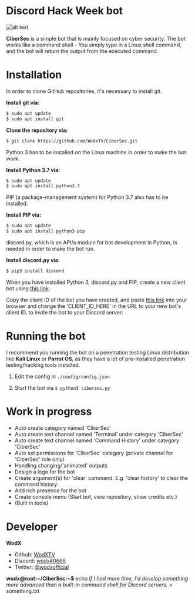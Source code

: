 # Discord Hack Week bot
![alt text](https://cdn-images-1.medium.com/max/2600/1*lh6NS8hx0pu5mlZeSqnu5w.jpeg)

**CiberSec** is a simple bot that is mainly focused on cyber security. The bot works like a command shell - You simply type in a Linux shell command, and the bot will return the output from the executed command.

# Installation
In order to clone GitHub repositories, it's necessary to install git.

**Install git via:**
```bash
$ sudo apt update
$ sudo apt install git
```

**Clone the repository via:**
```bash
$ git clone https://github.com/WodxTV/CiberSec.git
```

Python 3 has to be installed on the Linux machine in order to make the bot work.

**Install Python 3.7 via:**
```bash
$ sudo apt update
$ sudo apt install python3.7
```
PIP (a package-management system) for Python 3.7 also has to be installed.

**Install PIP via:**
```bash
$ sudo apt update
$ sudo apt install python3-pip
```
discord.py, which is an API/a module for bot development in Python, is needed in order to make the bot run.

**Install discord.py via:**
```bash
$ pip3 install discord
```

When you have installed Python 3, discord.py and PIP, create a new client bot using [this link](https://discordapp.com/developers/applications/).

Copy the client ID of the bot you have created, and paste [this link](https://discordapp.com/oauth2/authorize?client_id=CLIENT_ID_HERE&scope=bot&permissions=8) into your browser and change the 'CLIENT_ID_HERE' in the URL to your new bot's client ID, to invite the bot to your Discord server:


# Running the bot
I recommend you running the bot on a penetration testing Linux distribution like **Kali Linux** or **Parrot OS**, as they have a lot of pre-installed penetration testing/hacking tools installed.

1. Edit the config in ``./config/config.json``

2. Start the bot via ``$ python3 cibersec.py``


# Work in progress
* Auto create category named 'CiberSec'
* Auto create text channel named 'Terminal' under category 'CiberSec'
* Auto create text channel named 'Command History' under category 'CiberSec'
* Auto set permissions for 'CiberSec' category (private channel for 'CiberSec' role only)
* Handling changing/'animated' outputs
* Design a logo for the bot
* Create argument(s) for 'clear' command. E.g. 'clear history' to clear the command history
* Add rich presence for the bot
* Create console menu (Start bot, view repository, show credits etc.)
* (Built in tools)


# Developer
**WodX**
* Github: [WodXTV](https://github.com/wodxtv)
* Discord: [wodx#0666](http://discordapp.com)
* Twitter: [@wodxofficial](https://twitter.com/wodxofficial)



**wodx@root:\~/CiberSec:~$** echo *If I had more time, I'd develop something more advanced than a built-in command shell for Discord servers.* > something.txt

